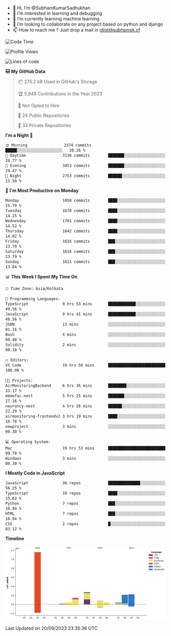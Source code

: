 - 👋 Hi, I’m @SubhamKumarSadhukhan
- 👀 I’m interested in learning and debugging
- 🌱 I’m currently learning machine learning
- 💞️ I’m looking to collaborate on any project based on python and django
- 📫 How to reach me ?
      Just drop a mail in idiot@subhamsk.cf

<!---
SubhamKumarSadhukhan/SubhamKumarSadhukhan is a ✨ special ✨ repository because its `README.md` (this file) appears on your GitHub profile.
You can click the Preview link to take a look at your changes.
--->


<!--START_SECTION:waka-->
![Code Time](http://img.shields.io/badge/Code%20Time-1%2C577%20hrs%2016%20mins-blue)

![Profile Views](http://img.shields.io/badge/Profile%20Views-11-blue)

![Lines of code](https://img.shields.io/badge/From%20Hello%20World%20I%27ve%20Written-2.2%20million%20lines%20of%20code-blue)

**🐱 My GitHub Data** 

> 📦 275.2 kB Used in GitHub's Storage 
 > 
> 🏆 5,948 Contributions in the Year 2023
 > 
> 🚫 Not Opted to Hire
 > 
> 📜 24 Public Repositories 
 > 
> 🔑 33 Private Repositories 
 > 
**I'm a Night 🦉** 

```text
🌞 Morning                2374 commits        █████░░░░░░░░░░░░░░░░░░░░   20.26 % 
🌆 Daytime                3136 commits        ███████░░░░░░░░░░░░░░░░░░   26.77 % 
🌃 Evening                3453 commits        ███████░░░░░░░░░░░░░░░░░░   29.47 % 
🌙 Night                  2753 commits        ██████░░░░░░░░░░░░░░░░░░░   23.50 % 
```
📅 **I'm Most Productive on Monday** 

```text
Monday                   1850 commits        ████░░░░░░░░░░░░░░░░░░░░░   15.79 % 
Tuesday                  1670 commits        ████░░░░░░░░░░░░░░░░░░░░░   14.25 % 
Wednesday                1701 commits        ████░░░░░░░░░░░░░░░░░░░░░   14.52 % 
Thursday                 1642 commits        ████░░░░░░░░░░░░░░░░░░░░░   14.02 % 
Friday                   1616 commits        ███░░░░░░░░░░░░░░░░░░░░░░   13.79 % 
Saturday                 1616 commits        ███░░░░░░░░░░░░░░░░░░░░░░   13.79 % 
Sunday                   1621 commits        ███░░░░░░░░░░░░░░░░░░░░░░   13.84 % 
```


📊 **This Week I Spent My Time On** 

```text
🕑︎ Time Zone: Asia/Kolkata

💬 Programming Languages: 
TypeScript               9 hrs 53 mins       ████████████░░░░░░░░░░░░░   49.56 % 
JavaScript               9 hrs 41 mins       ████████████░░░░░░░░░░░░░   48.56 % 
JSON                     13 mins             ░░░░░░░░░░░░░░░░░░░░░░░░░   01.16 % 
Bash                     4 mins              ░░░░░░░░░░░░░░░░░░░░░░░░░   00.40 % 
Solidity                 2 mins              ░░░░░░░░░░░░░░░░░░░░░░░░░   00.18 % 

🔥 Editors: 
VS Code                  19 hrs 56 mins      █████████████████████████   100.00 % 

🐱‍💻 Projects: 
AirMonitoringBackend     6 hrs 36 mins       ████████░░░░░░░░░░░░░░░░░   33.17 % 
memofac-nest             5 hrs 25 mins       ███████░░░░░░░░░░░░░░░░░░   27.16 % 
neuroncy-nest            4 hrs 26 mins       ██████░░░░░░░░░░░░░░░░░░░   22.29 % 
airmonitoring-frontendv2 3 hrs 19 mins       ████░░░░░░░░░░░░░░░░░░░░░   16.70 % 
newproject               3 mins              ░░░░░░░░░░░░░░░░░░░░░░░░░   00.30 % 

💻 Operating System: 
Mac                      19 hrs 53 mins      █████████████████████████   99.70 % 
Windows                  3 mins              ░░░░░░░░░░░░░░░░░░░░░░░░░   00.30 % 
```

**I Mostly Code in JavaScript** 

```text
JavaScript               36 repos            ██████████████░░░░░░░░░░░   56.25 % 
TypeScript               10 repos            ████░░░░░░░░░░░░░░░░░░░░░   15.62 % 
Python                   7 repos             ███░░░░░░░░░░░░░░░░░░░░░░   10.94 % 
HTML                     7 repos             ███░░░░░░░░░░░░░░░░░░░░░░   10.94 % 
CSS                      2 repos             █░░░░░░░░░░░░░░░░░░░░░░░░   03.12 % 
```



**Timeline**

![Lines of Code chart](https://raw.githubusercontent.com/SubhamKumarSadhukhan/SubhamKumarSadhukhan/main/assets/bar_graph.png)


 Last Updated on 20/09/2023 23:35:36 UTC
<!--END_SECTION:waka-->
